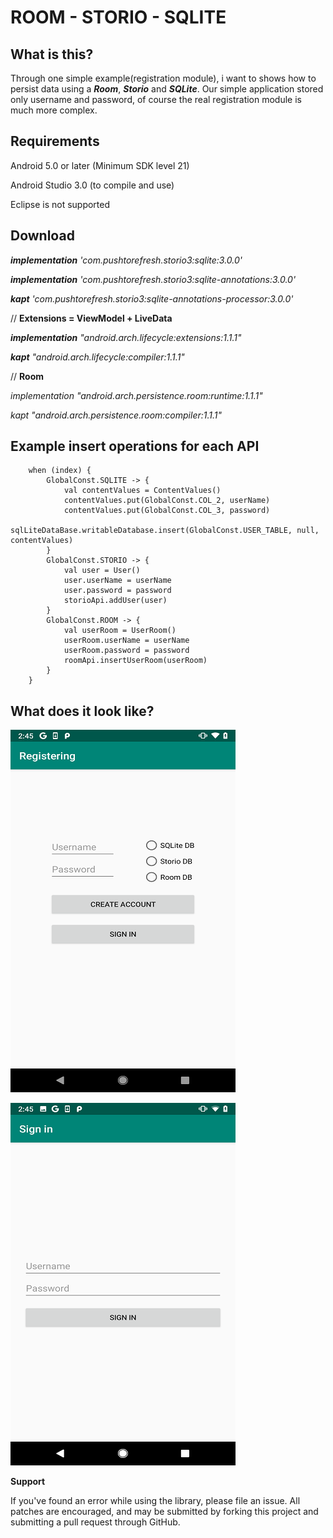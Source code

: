 # ROOM - STORIO - SQLITE

## What is this?

Through one simple example(registration module), i want to shows how to persist data using a ***Room***, ***Storio*** and ***SQLite***.
Our simple application stored only username and password, of course the real registration module is much more complex.

## Requirements

Android 5.0 or later (Minimum SDK level 21)

Android Studio 3.0 (to compile and use)

Eclipse is not supported

## Download

***implementation*** *'com.pushtorefresh.storio3:sqlite:3.0.0'*

***implementation*** *'com.pushtorefresh.storio3:sqlite-annotations:3.0.0'*

***kapt*** *'com.pushtorefresh.storio3:sqlite-annotations-processor:3.0.0'*



// **Extensions = ViewModel + LiveData**

***implementation*** *"android.arch.lifecycle:extensions:1.1.1"*

***kapt*** *"android.arch.lifecycle:compiler:1.1.1"*


// **Room**

*implementation "android.arch.persistence.room:runtime:1.1.1"*

*kapt "android.arch.persistence.room:compiler:1.1.1"*




## Example insert operations for each API

        when (index) {
            GlobalConst.SQLITE -> {
                val contentValues = ContentValues()
                contentValues.put(GlobalConst.COL_2, userName)
                contentValues.put(GlobalConst.COL_3, password)
                sqlLiteDataBase.writableDatabase.insert(GlobalConst.USER_TABLE, null, contentValues)
            }
            GlobalConst.STORIO -> {
                val user = User()
                user.userName = userName
                user.password = password
                storioApi.addUser(user)
            }
            GlobalConst.ROOM -> {
                val userRoom = UserRoom()
                userRoom.userName = userName
                userRoom.password = password
                roomApi.insertUserRoom(userRoom)
            }
        }


## What does it look like?

![test image size](https://github.com/MilanBojic/registration_module/blob/master/image1.png)

![test image size](https://github.com/MilanBojic/registration_module/blob/master/image2.png)



**Support**

If you've found an error while using the library, please file an issue. All patches are encouraged, and may be submitted by forking this project and submitting a pull request through GitHub.
